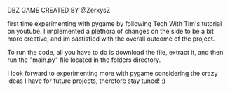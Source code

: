 DBZ GAME CREATED BY @ZerxysZ

first time experimenting with pygame by following Tech With Tim's tutorial on youtube. 
I implemented a plethora of changes on the side to be a bit more creative, and im sastisfied with the overall outcome of the project.


To run the code, all you have to do is download the file, extract it, and then run the "main.py" file located in the folders directory.

I look forward to experimenting more with pygame considering the crazy ideas I have for future projects, therefore stay tuned! :)

